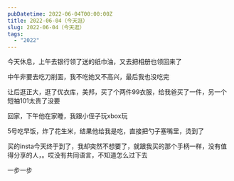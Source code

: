 ```yaml
---
pubDatetime: 2022-06-04T00:00:00Z
title: 2022-06-04（今天逛）
slug: 2022-06-04（今天逛）
tags:
  - "2022"
---
```


今天休息，上午去银行领了送的纸巾油，又去把相册也领回来了

中午非要去吃刀削面，我不吃她又不高兴，最后我也没吃完

让后逛正大，逛了优衣库，美邦，买了个两件99衣服，给我爸买了一件，另一个短袖101太贵了没要

回家，下午他在家睡，我跟小侄子玩xbox玩

5号吃早饭，炸了花生米，结果他给我是吃，直接把勺子塞嘴里，烫到了

买的insta今天终于到了，我却突然不想要了，就跟我买的那个手柄一样，没有值得分享的人，。哎没有共同语言，不知道怎么过下去

一步一步
